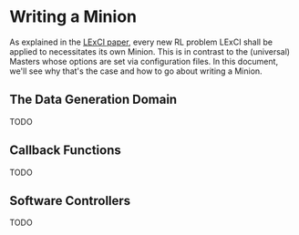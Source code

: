 # Writing a Minion

As explained in the
[LExCI paper](https://link.springer.com/article/10.1007/s10489-024-05573-0),
every new RL problem LExCI shall be applied to necessitates its own Minion. This
is in contrast to the (universal) Masters whose options are set via
configuration files. In this document, we'll see why that's the case and how to
go about writing a Minion.


## The Data Generation Domain

TODO


## Callback Functions

TODO


## Software Controllers

TODO
